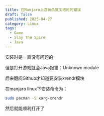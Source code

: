 ```yaml
---
title: 在Manjaro上游玩杀戮尖塔时的错误
draft: false
published: 2025-04-27
category: Linux
tags:
  - Game
  - Slay The Spire
  - Java
---
```

安装时是一直没有问题的

但是打开游戏就会Java报错：Unknown module

后来翻阅Github才知道要安装xrendr模块

在manjaro linux下安装命令为：

```bash
sudo pacman -S xorg-xrendr
```

然后就能顺利打开了